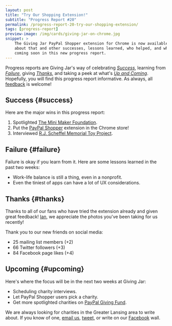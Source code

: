 ```yaml
---
layout: post
title: "Try Our Shopping Extension!"
subtitle: "Progress Report #20"
permalink: /progress-report-20-try-our-shopping-extension/
tags: [progress-report]
preview-image: /img/cards/giving-jar-on-chrome.jpg
snippet: >
    The Giving Jar PayPal Shopper extension for Chrome is now available! Read
    about that and other successes, lessons learned, who helped, and what's
    coming soon in this new progress report.
---
```


Progress reports are Giving Jar's way of celebrating *[Success][1]*, learning from *[Failure][2]*, giving *[Thanks][3]*, and taking a peek at what's *[Up and Coming][4]*. Hopefully, you will find this progress report informative. As always, all [feedback][5] is welcome!

## Success {#success}

Here are the major wins in this progress report:

1. Spotlighted [The Mini Maker Foundation][8].
2. Put the [PayPal Shopper][9] extension in the Chrome store!
3. Interviewed [R.J. Scheffel Memorial Toy Project][10].

## Failure {#failure}

Failure is okay if you learn from it. Here are some lessons learned in the past two weeks:

* Work-life balance is still a thing, even in a nonprofit.
* Even the tiniest of apps can have a lot of UX considerations.

## Thanks {#thanks}

Thanks to all of our fans who have tried the extension already and given great feedback! [Ian][11], we appreciate the photos you've been taking for us recently!

Thank you to our new friends on social media:

* 25 mailing list members (+2)
* 66 Twitter followers (+3)
* 84 Facebook page likes (+4)

## Upcoming {#upcoming}

Here's where the focus will be in the next two weeks at Giving Jar:

* Scheduling charity interviews.
* Let PayPal Shopper users pick a charity.
* Get more spotlighted charities on [PayPal Giving Fund][12].

We are always looking for charities in the Greater Lansing area to write about. If you know of one, [email us][5], [tweet][6], or write on our [Facebook][7] wall.



[1]: #success "Success Section"
[2]: #failure "Failure Section"
[3]: #thanks "Thanks Section"
[4]: #upcoming "Upcoming Section"
[5]: mailto:hello@givingjar.org "Email Giving Jar"
[6]: https://twitter.com/givingjar "Giving Jar on Twitter"
[7]: https://www.facebook.com/givingjarorg "Giving Jar on Facebook"
[8]: http://blog.givingjar.org/charity-spotlight-mini-maker-foundation/ "The Mini Maker Foundation Spotlight"
[9]: https://chrome.google.com/webstore/detail/giving-jar-paypal-shopper/bmnbanoiomonjeemkeoeamjaalplidlg?hl=en-US&gl=US&authuser=1 "Giving Jar's PayPal Shopper Extension on the Chrome Store"
[10]: http://scheffel-toys.org/ "R.J. Scheffel Memorial Toy Project Homepage"
[11]: https://twitter.com/MrIanKast "Ian Kast on Twitter"
[12]: https://www.paypal.com/givingfund/ "PayPal Giving Fund Homepage"
